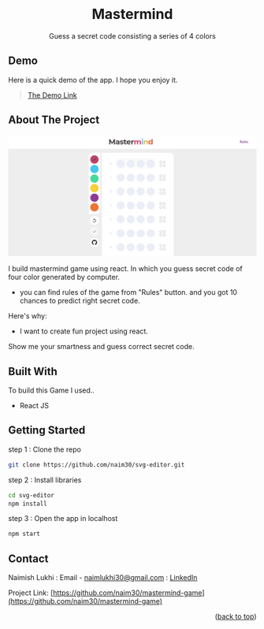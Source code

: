 <div id="top"></div>

<br />
<div align="center">
  <h1 align="center">Mastermind</h1>

  <p align="center">
     Guess a secret code consisting a series of 4
colors
  </p>
</div>

## Demo

Here is a quick demo of the app. I hope you enjoy it.

> [The Demo Link](https://naim30.github.io/mastermind-game/)

## About The Project

![Landing page Screenshot](public/homepage.png)

I build mastermind game using react. In which you guess secret code of four color generated by computer.
<br>

- you can find rules of the game from "Rules" button. and you got 10 chances to predict right secret code.

Here's why:

- I want to create fun project using react.

Show me your smartness and guess correct secret code.

## Built With

To build this Game I used..

- React JS

## Getting Started

step 1 : Clone the repo

```sh
git clone https://github.com/naim30/svg-editor.git
```

step 2 : Install libraries

```sh
cd svg-editor
npm install
```

step 3 : Open the app in localhost

```sh
npm start
```

## Contact

Naimish Lukhi :
Email - naimlukhi30@gmail.com :
[LinkedIn](https://www.linkedin.com/in/naimish-lukhi-a2b14a1b9)

Project Link: [https://github.com/naim30/mastermind-game](https://github.com/naim30/mastermind-game)

<p align="right">(<a href="#top">back to top</a>)</p>
